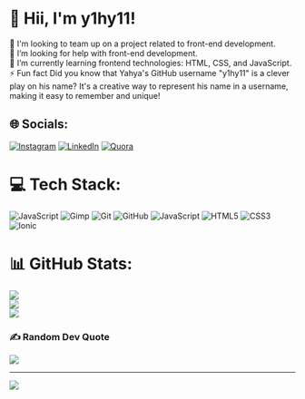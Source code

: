 # 👋 Hii, I'm y1hy11!
👯 I'm looking to team up on a project related to front-end development.<br>🤝 I’m looking for help with front-end development.<br>🌱 I’m currently learning frontend technologies: HTML, CSS, and JavaScript.<br>⚡ Fun fact Did you know that Yahya's GitHub username "y1hy11" is a clever play on his name? It's a creative way to represent his name in a username, making it easy to remember and unique!


## 🌐 Socials:
[![Instagram](https://img.shields.io/badge/Instagram-%23E4405F.svg?logo=Instagram&logoColor=white)](https://instagram.com/y1hy1_1) [![LinkedIn](https://img.shields.io/badge/LinkedIn-%230077B5.svg?logo=linkedin&logoColor=white)](https://linkedin.com/in/yahya-elalaoui) [![Quora](https://img.shields.io/badge/Quora-%23B92B27.svg?logo=Quora&logoColor=white)](https://quora.com/profile/Y1hy11) 

# 💻 Tech Stack:
![JavaScript](https://img.shields.io/badge/javascript-%23323330.svg?style=for-the-badge&logo=javascript&logoColor=%23F7DF1E) ![Gimp](https://img.shields.io/badge/Gimp-657D8B?style=for-the-badge&logo=gimp&logoColor=FFFFFF) ![Git](https://img.shields.io/badge/git-%23F05033.svg?style=for-the-badge&logo=git&logoColor=white) ![GitHub](https://img.shields.io/badge/github-%23121011.svg?style=for-the-badge&logo=github&logoColor=white) ![JavaScript](https://img.shields.io/badge/javascript-%23323330.svg?style=for-the-badge&logo=javascript&logoColor=%23F7DF1E) ![HTML5](https://img.shields.io/badge/html5-%23E34F26.svg?style=for-the-badge&logo=html5&logoColor=white) ![CSS3](https://img.shields.io/badge/css3-%231572B6.svg?style=for-the-badge&logo=css3&logoColor=white) ![Ionic](https://img.shields.io/badge/Ionic-%233880FF.svg?style=for-the-badge&logo=Ionic&logoColor=white)
# 📊 GitHub Stats:
![](https://github-readme-stats.vercel.app/api?username=y1hy11&theme=dark&hide_border=false&include_all_commits=false&count_private=false)<br/>
![](https://github-readme-streak-stats.herokuapp.com/?user=y1hy11&theme=dark&hide_border=false)<br/>
![](https://github-readme-stats.vercel.app/api/top-langs/?username=y1hy11&theme=dark&hide_border=false&include_all_commits=false&count_private=false&layout=compact)

### ✍️ Random Dev Quote
![](https://quotes-github-readme.vercel.app/api?type=horizontal&theme=radical)

---
[![](https://visitcount.itsvg.in/api?id=y1hy11&icon=0&color=0)](https://visitcount.itsvg.in)

<!-- Proudly created with GPRM ( https://gprm.itsvg.in ) -->

